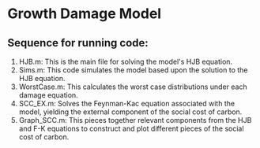 # Growth Damage Model

## Sequence for running code:
 1. HJB.m: This is the main file for solving the model's HJB equation. 
 2. Sims.m: This code simulates the model based upon the solution to the HJB equation.
 3. WorstCase.m: This calculates the worst case distributions under each damage equation.
 4. SCC_EX.m: Solves the Feynman-Kac equation associated with the model, yielding the external component of the social cost of carbon.
 5. Graph_SCC.m: This pieces together relevant components from the HJB and F-K equations to construct and plot different pieces of the social cost of carbon.

